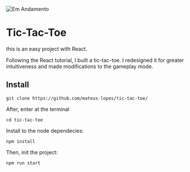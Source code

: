 ![Em Andamento](https://img.shields.io/badge/Status-Em%20Andamento-green)
# Tic-Tac-Toe

this is an easy project with React.

Following the React tutorial, I built a tic-tac-toe. I redesigned it for greater intuitiveness and made modifications to the gameplay mode.

## Install

`git clone https://github.com/mateus-lopes/tic-tac-toe/`

After, enter at the terminal

`cd tic-tac-toe`

Install to the node dependecies:

`npm install`

Then, init the project:

`npm run start`

